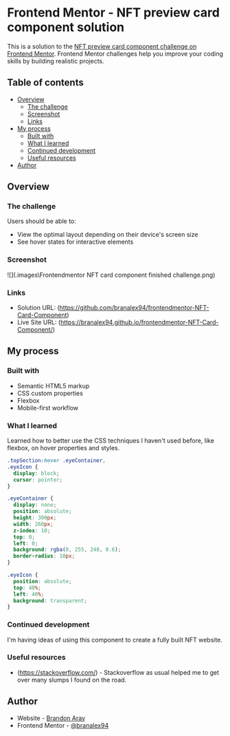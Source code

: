 # Frontend Mentor - NFT preview card component solution

This is a solution to the [NFT preview card component challenge on Frontend Mentor](https://www.frontendmentor.io/challenges/nft-preview-card-component-SbdUL_w0U). Frontend Mentor challenges help you improve your coding skills by building realistic projects.

## Table of contents

- [Overview](#overview)
  - [The challenge](#the-challenge)
  - [Screenshot](#screenshot)
  - [Links](#links)
- [My process](#my-process)
  - [Built with](#built-with)
  - [What I learned](#what-i-learned)
  - [Continued development](#continued-development)
  - [Useful resources](#useful-resources)
- [Author](#author)

## Overview

### The challenge

Users should be able to:

- View the optimal layout depending on their device's screen size
- See hover states for interactive elements

### Screenshot

![](.images\Frontendmentor NFT card component finished challenge.png)

### Links

- Solution URL: (https://github.com/branalex94/frontendmentor-NFT-Card-Component)
- Live Site URL: (https://branalex94.github.io/frontendmentor-NFT-Card-Component/)

## My process

### Built with

- Semantic HTML5 markup
- CSS custom properties
- Flexbox
- Mobile-first workflow

### What I learned

Learned how to better use the CSS techniques I haven't used before, like flexbox, on hover properties and styles.

```css
.topSection:hover .eyeContainer,
.eyeIcon {
  display: block;
  cursor: pointer;
}

.eyeContainer {
  display: none;
  position: absolute;
  height: 300px;
  width: 260px;
  z-index: 10;
  top: 0;
  left: 0;
  background: rgba(0, 255, 248, 0.6);
  border-radius: 10px;
}

.eyeIcon {
  position: absolute;
  top: 40%;
  left: 40%;
  background: transparent;
}
```

### Continued development

I'm having ideas of using this component to create a fully built NFT website.

### Useful resources

- (https://stackoverflow.com/) - Stackoverflow as usual helped me to get over many slumps I found on the road.

## Author

- Website - [Brandon Aray](https://github.com/branalex94/)
- Frontend Mentor - [@branalex94](https://www.frontendmentor.io/profile/branalex94)
